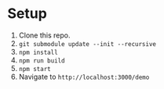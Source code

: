 
# Setup

1. Clone this repo.
2. `git submodule update --init --recursive`
3. `npm install`
4. `npm run build`
5. `npm start`
6. Navigate to `http://localhost:3000/demo`


